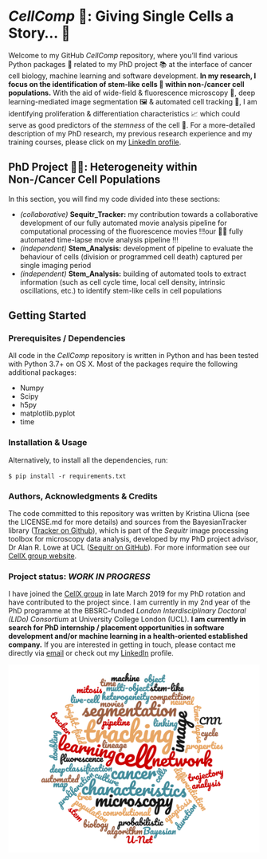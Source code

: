 # *CellComp* 🧫: Giving Single Cells a Story… 📜

Welcome to my GitHub *CellComp* repository, where you’ll find various Python packages 🐍 related to my PhD project 📚 at the interface of cancer cell biology, machine learning and software development. **In my research, I focus on the identification of stem-like cells 🧫 within non-/cancer cell populations.** With the aid of wide-field & fluorescence microscopy 🔬, deep learning-mediated image segmentation 🖼️ & automated cell tracking 👣, I am identifying proliferation & differentiation characteristics 📈 which could serve as good predictors of the *stemness* of the cell 🧬. For a more-detailed description of my PhD research, my previous research experience and my training courses, please click on my [LinkedIn profile](https://www.linkedin.com/in/kristinaulicna/). 


## PhD Project 👩‍🔬: Heterogeneity within Non-/Cancer Cell Populations 

In this section, you will find my code divided into these sections: 

- _(collaborative)_ **Sequitr_Tracker:** my contribution towards a collaborative development of our fully automated movie analysis pipeline for computational processing of the fluorescence movies !!!our 👩‍💻 fully automated time-lapse movie analysis pipeline !!!
- _(independent)_ **Stem_Analysis:** development of pipeline to evaluate the behaviour of cells (division or programmed cell death) captured per single imaging period
- _(independent)_  **Stem_Analysis:** building of automated tools to extract information (such as cell cycle time, local cell density, intrinsic oscillations, etc.) to identify stem-like cells in cell populations

## Getting Started

### Prerequisites / Dependencies

All code in the *CellComp* repository is written in Python and has been tested with Python 3.7+ on OS X. Most of the packages require the following additional packages:

+ Numpy
+ Scipy
+ h5py
+ matplotlib.pyplot
+ time


### Installation & Usage

Alternatively, to install all the dependencies, run:

`$ pip install -r requirements.txt`


### Authors, Acknowledgments & Credits

The code committed to this repository was written by Kristina Ulicna (see the LICENSE.md for more details) and sources from the BayesianTracker library ([Tracker on Github](https://github.com/quantumjot/BayesianTracker)), which is part of the *Sequitr* image processing toolbox for microscopy data analysis, developed by my PhD project advisor, Dr Alan R. Lowe at UCL ([Sequitr on GitHub](https://github.com/quantumjot/sequitr)). For more information see our [CellX group website](http://lowe.cs.ucl.ac.uk/cellx.html).


### Project status: _WORK IN PROGRESS_

I have joined the [CellX group](http://lowe.cs.ucl.ac.uk/cellx.html) in late March 2019 for my PhD rotation and have contributed to the project since. I am currently in my 2nd year of the PhD programme at the BBSRC-funded _London Interdisciplinary Doctoral (LIDo) Consortium_ at University College London (UCL). **I am currently in search for PhD internship / placement opportunities in software development and/or machine learning in a health-oriented established company.** If you are interested in getting in touch, please contact me directly via [email](mailto:kristina.smith.ulicna@gmail.com) or check out my [LinkedIn](https://www.linkedin.com/in/kristinaulicna/) profile. 


![Key Words of my PhD project ](wordcloud.png)

